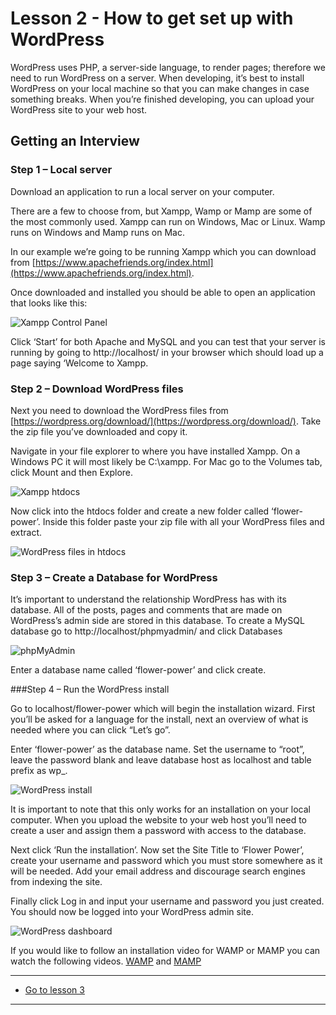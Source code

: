 # Lesson 2 - How to get set up with WordPress

WordPress uses PHP, a server-side language, to render pages; therefore we need to run WordPress on a server. When developing, it’s best to install WordPress on your local machine so that you can make changes in case something breaks. When you’re finished developing, you can upload your WordPress site to your web host.

## Getting an Interview

### Step 1 – Local server

Download an application to run a local server on your computer.

There are a few to choose from, but Xampp, Wamp or Mamp are some of the most commonly used. Xampp can run on Windows, Mac or Linux. Wamp runs on Windows and Mamp runs on Mac.

In our example we’re going to be running Xampp which you can download from [https://www.apachefriends.org/index.html](https://www.apachefriends.org/index.html).

Once downloaded and installed you should be able to open an application that looks like this:

<img src="/images/cms_lesson1-2_1.jpg" alt="Xampp Control Panel" style="max-width:1140px">

Click ‘Start’ for both Apache and MySQL and you can test that your server is running by going to http://localhost/ in your browser which should load up a page saying ‘Welcome to Xampp.

### Step 2 – Download WordPress files

Next you need to download the WordPress files from [https://wordpress.org/download/](https://wordpress.org/download/). Take the zip file you’ve downloaded and copy it.

Navigate in your file explorer to where you have installed Xampp. On a Windows PC it will most likely be C:\xampp. For Mac go to the Volumes tab, click Mount and then Explore.

<img src="/images/cms_lesson1-2_2.jpg" alt="Xampp htdocs" style="max-width:1140px">

Now click into the htdocs folder and create a new folder called ‘flower-power’. Inside this folder paste your zip file with all your WordPress files and extract.

<img src="/images/cms_lesson1-2_3.jpg" alt="WordPress files in htdocs" style="max-width:1140px">

### Step 3 – Create a Database for WordPress

It’s important to understand the relationship WordPress has with its database. All of the posts, pages and comments that are made on WordPress’s admin side are stored in this database. To create a MySQL database go to http://localhost/phpmyadmin/ and click Databases

<img src="/images/cms_lesson1-2_4.jpg" alt="phpMyAdmin" style="max-width:1140px">

Enter a database name called ‘flower-power’ and click create.

###Step 4 – Run the WordPress install

Go to localhost/flower-power which will begin the installation wizard. First you’ll be asked for a language for the install, next an overview of what is needed where you can click “Let’s go”.

Enter ‘flower-power’ as the database name. Set the username to “root”, leave the password blank and leave database host as localhost and table prefix as wp\_.

<img src="/images/cms_lesson1-2_5.jpg" alt="WordPress install" style="max-width:1140px">

It is important to note that this only works for an installation on your local computer. When you upload the website to your web host you’ll need to create a user and assign them a password with access to the database.

Next click ‘Run the installation’. Now set the Site Title to ‘Flower Power’, create your username and password which you must store somewhere as it will be needed. Add your email address and discourage search engines from indexing the site.

Finally click Log in and input your username and password you just created. You should now be logged into your WordPress admin site.

<img src="/images/cms_lesson1-2_6.jpg" alt="WordPress dashboard" style="max-width:1140px">

If you would like to follow an installation video for WAMP or MAMP you can watch the following videos. [WAMP](https://www.linkedin.com/learning/installing-and-running-wordpress-wamp-2/welcome?u=43268076) and [MAMP](https://www.linkedin.com/learning/installing-and-running-wordpress-mamp-2)

---

-   [Go to lesson 3](3)

---
